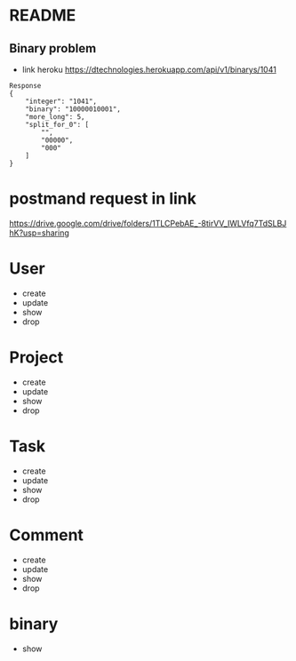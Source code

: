 # README

## Binary problem
* link heroku
https://dtechnologies.herokuapp.com/api/v1/binarys/1041
```
Response
{
    "integer": "1041",
    "binary": "10000010001",
    "more_long": 5,
    "split_for_0": [
        "",
        "00000",
        "000"
    ]
}
```


# postmand request in link
https://drive.google.com/drive/folders/1TLCPebAE_-8tirVV_IWLVfq7TdSLBJhK?usp=sharing

# User

* create
* update
* show
* drop

# Project

* create
* update
* show
* drop

# Task

* create
* update
* show
* drop

# Comment

* create
* update
* show
* drop

# binary

* show
